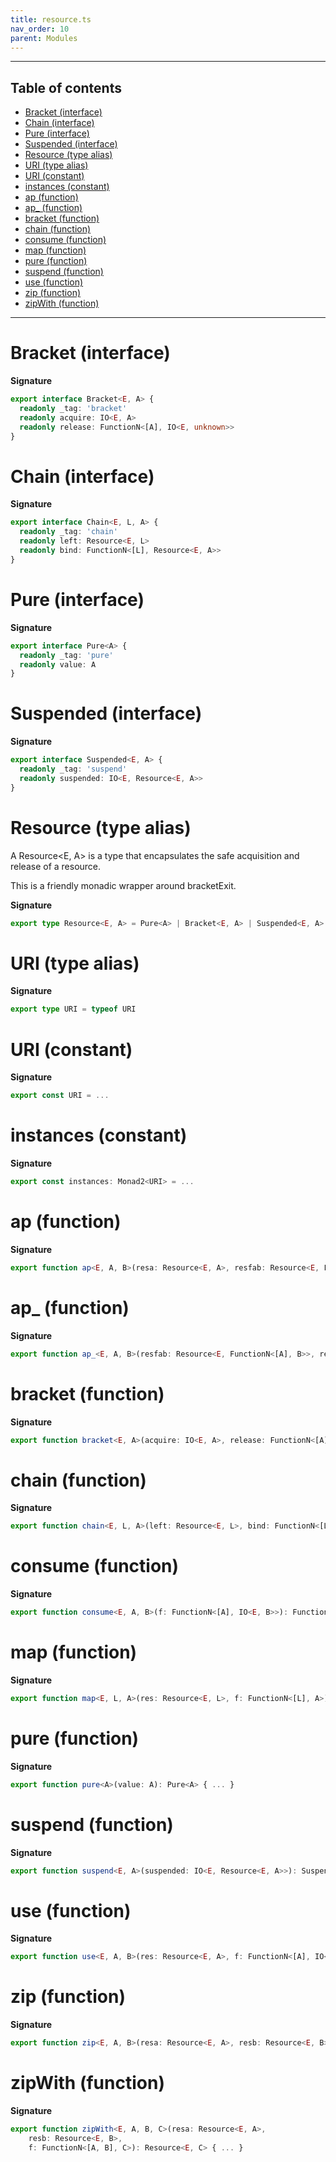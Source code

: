 ```yaml
---
title: resource.ts
nav_order: 10
parent: Modules
---
```


---

<h2 class="text-delta">Table of contents</h2>

- [Bracket (interface)](#bracket-interface)
- [Chain (interface)](#chain-interface)
- [Pure (interface)](#pure-interface)
- [Suspended (interface)](#suspended-interface)
- [Resource (type alias)](#resource-type-alias)
- [URI (type alias)](#uri-type-alias)
- [URI (constant)](#uri-constant)
- [instances (constant)](#instances-constant)
- [ap (function)](#ap-function)
- [ap\_ (function)](#ap_-function)
- [bracket (function)](#bracket-function)
- [chain (function)](#chain-function)
- [consume (function)](#consume-function)
- [map (function)](#map-function)
- [pure (function)](#pure-function)
- [suspend (function)](#suspend-function)
- [use (function)](#use-function)
- [zip (function)](#zip-function)
- [zipWith (function)](#zipwith-function)

---

# Bracket (interface)

**Signature**

```ts
export interface Bracket<E, A> {
  readonly _tag: 'bracket'
  readonly acquire: IO<E, A>
  readonly release: FunctionN<[A], IO<E, unknown>>
}
```

# Chain (interface)

**Signature**

```ts
export interface Chain<E, L, A> {
  readonly _tag: 'chain'
  readonly left: Resource<E, L>
  readonly bind: FunctionN<[L], Resource<E, A>>
}
```

# Pure (interface)

**Signature**

```ts
export interface Pure<A> {
  readonly _tag: 'pure'
  readonly value: A
}
```

# Suspended (interface)

**Signature**

```ts
export interface Suspended<E, A> {
  readonly _tag: 'suspend'
  readonly suspended: IO<E, Resource<E, A>>
}
```

# Resource (type alias)

A Resource<E, A> is a type that encapsulates the safe acquisition and release of a resource.

This is a friendly monadic wrapper around bracketExit.

**Signature**

```ts
export type Resource<E, A> = Pure<A> | Bracket<E, A> | Suspended<E, A> | Chain<E, any, A>
```

# URI (type alias)

**Signature**

```ts
export type URI = typeof URI
```

# URI (constant)

**Signature**

```ts
export const URI = ...
```

# instances (constant)

**Signature**

```ts
export const instances: Monad2<URI> = ...
```

# ap (function)

**Signature**

```ts
export function ap<E, A, B>(resa: Resource<E, A>, resfab: Resource<E, FunctionN<[A], B>>): Resource<E, B> { ... }
```

# ap\_ (function)

**Signature**

```ts
export function ap_<E, A, B>(resfab: Resource<E, FunctionN<[A], B>>, resa: Resource<E, A>): Resource<E, B> { ... }
```

# bracket (function)

**Signature**

```ts
export function bracket<E, A>(acquire: IO<E, A>, release: FunctionN<[A], IO<E, unknown>>): Bracket<E, A> { ... }
```

# chain (function)

**Signature**

```ts
export function chain<E, L, A>(left: Resource<E, L>, bind: FunctionN<[L], Resource<E, A>>): Chain<E, L, A> { ... }
```

# consume (function)

**Signature**

```ts
export function consume<E, A, B>(f: FunctionN<[A], IO<E, B>>): FunctionN<[Resource<E, A>], IO<E, B>> { ... }
```

# map (function)

**Signature**

```ts
export function map<E, L, A>(res: Resource<E, L>, f: FunctionN<[L], A>): Resource<E, A> { ... }
```

# pure (function)

**Signature**

```ts
export function pure<A>(value: A): Pure<A> { ... }
```

# suspend (function)

**Signature**

```ts
export function suspend<E, A>(suspended: IO<E, Resource<E, A>>): Suspended<E, A> { ... }
```

# use (function)

**Signature**

```ts
export function use<E, A, B>(res: Resource<E, A>, f: FunctionN<[A], IO<E, B>>): IO<E, B> { ... }
```

# zip (function)

**Signature**

```ts
export function zip<E, A, B>(resa: Resource<E, A>, resb: Resource<E, B>): Resource<E, readonly [A, B]> { ... }
```

# zipWith (function)

**Signature**

```ts
export function zipWith<E, A, B, C>(resa: Resource<E, A>,
    resb: Resource<E, B>,
    f: FunctionN<[A, B], C>): Resource<E, C> { ... }
```
